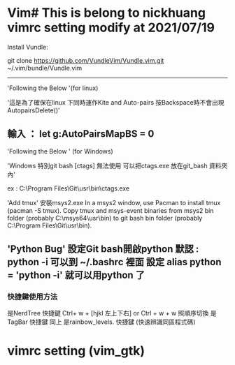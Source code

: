 # Vim# This is belong to nickhuang vimrc setting modify at 2021/07/19 #

Install Vundle: 

git clone https://github.com/VundleVim/Vundle.vim.git ~/.vim/bundle/Vundle.vim

---------------------------------------------------------------------------------------------------


'Following the Below '(for linux)

'這是為了確保在linux 下同時運作Kite and Auto-pairs 按Backspace時不會出現AutopairsDelete()'

輸入 ： let g:AutoPairsMapBS = 0
---------------------------------------------------------------------------------------------------
'Following the Below ' (for Windows)

'Windows 特別git bash [ctags] 無法使用 可以把ctags.exe 放在git_bash 資料夾內'

ex : C:\\Program Files\\Git\\usr\\bin\\ctags.exe


'Add tmux'
安裝msys2.exe 
In a msys2 window, use Pacman to install tmux (pacman -S tmux).
Copy tmux and msys-event binaries from msys2 bin folder (probably C:\msys64\usr\bin) to git bash bin folder (probably C:\Program Files\Git\usr\bin).


'Python Bug'
設定Git bash開啟python 默認 : python -i 
可以到 ~/.bashrc 裡面 設定 alias python = 'python -i' 就可以用python 了
---------------------------------------------------------------------------------------------------
### 快捷鍵使用方法 ###

<F2> 是NerdTree 快捷鍵 Ctrl+ w + [hjkl 左上下右] or Ctrl + w + w 照順序切換
<F8> 是TagBar   快捷鍵 同上
<F3> 是rainbow_levels. 快捷鍵 (快速辨識同區程式碼)


# vimrc setting (vim_gtk)



